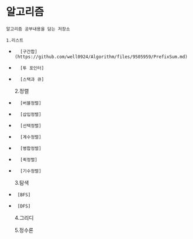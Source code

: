# 알고리즘 

	알고리즘 공부내용을 담는 저장소
	
	1.리스트
-		[구간합](https://github.com/well0924/Algorithm/files/9505959/PrefixSum.md)
-		[투 포인터]
-		[스택과 큐]
		
	2.정렬
-		[버블정렬]
-		[삽입정렬]
-		[선택정렬]
-		[계수정렬]
-		[병합정렬]
-		[퀵정렬]
-		[기수정렬]
		
	3.탐색
-      [BFS]			
-	   [DFS]
	
	4.그리디
	
	5.정수론	
